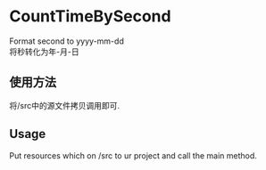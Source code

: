 # CountTimeBySecond
Format second to yyyy-mm-dd  
将秒转化为年-月-日

## 使用方法
将/src中的源文件拷贝调用即可.

## Usage
Put resources which on /src to ur project and call the main method.

